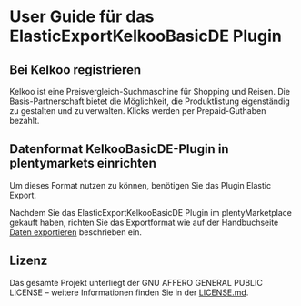 
# User Guide für das ElasticExportKelkooBasicDE Plugin

<div class="container-toc"></div>

## Bei Kelkoo registrieren

Kelkoo ist eine Preisvergleich-Suchmaschine für Shopping und Reisen. Die Basis-Partnerschaft bietet die Möglichkeit, die Produktlistung eigenständig zu gestalten und zu verwalten. Klicks werden per Prepaid-Guthaben bezahlt.

## Datenformat KelkooBasicDE-Plugin in plentymarkets einrichten

Um dieses Format nutzen zu können, benötigen Sie das Plugin Elastic Export.

Nachdem Sie das ElasticExportKelkooBasicDE Plugin im plentyMarketplace gekauft haben, richten Sie das Exportformat wie auf der Handbuchseite [Daten exportieren](https://www.plentymarkets.eu/handbuch/datenaustausch/daten-exportieren/#4) beschrieben ein.

## Lizenz

Das gesamte Projekt unterliegt der GNU AFFERO GENERAL PUBLIC LICENSE – weitere Informationen finden Sie in der [LICENSE.md](https://github.com/plentymarkets/plugin-elastic-export-twenga-com/blob/master/LICENSE.md).

